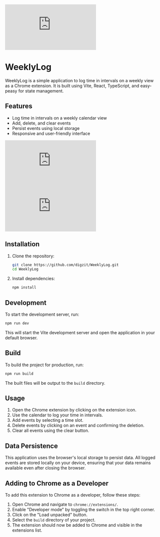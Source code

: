 ![Image Description](https://fv5-3.files.fm/thumb_show.php?i=aneh8va2j3&view&v=1&PHPSESSID=e19abe5e86a2e0c5247157f94f6d1d8dbbaa3f4a)

# WeeklyLog

WeeklyLog is a simple application to log time in intervals on a weekly view as a Chrome extension. It is built using Vite, React, TypeScript, and easy-peasy for state management.

## Features

- Log time in intervals on a weekly calendar view
- Add, delete, and clear events
- Persist events using local storage
- Responsive and user-friendly interface

![Image Description](https://fv5-3.files.fm/thumb_show.php?i=3zz35tbmt4&view&v=1&PHPSESSID=e19abe5e86a2e0c5247157f94f6d1d8dbbaa3f4a)
![Image Description](https://fv5-3.files.fm/thumb_show.php?i=tqydvvgutm&view&v=1&PHPSESSID=e19abe5e86a2e0c5247157f94f6d1d8dbbaa3f4a)

## Installation

1. Clone the repository:

   ```sh
   git clone https://github.com/digzit/WeeklyLog.git
   cd WeeklyLog
   ```

2. Install dependencies:

   ```sh
   npm install
   ```

## Development

To start the development server, run:

```sh
npm run dev
```

This will start the Vite development server and open the application in your default browser.

## Build

To build the project for production, run:

```sh
npm run build
```

The built files will be output to the `build` directory.

## Usage

1. Open the Chrome extension by clicking on the extension icon.
2. Use the calendar to log your time in intervals.
3. Add events by selecting a time slot.
4. Delete events by clicking on an event and confirming the deletion.
5. Clear all events using the clear button.

## Data Persistence

This application uses the browser's local storage to persist data. All logged events are stored locally on your device, ensuring that your data remains available even after closing the browser.

## Adding to Chrome as a Developer

To add this extension to Chrome as a developer, follow these steps:

1. Open Chrome and navigate to `chrome://extensions/`.
2. Enable "Developer mode" by toggling the switch in the top right corner.
3. Click on the "Load unpacked" button.
4. Select the `build` directory of your project.
5. The extension should now be added to Chrome and visible in the extensions list.
